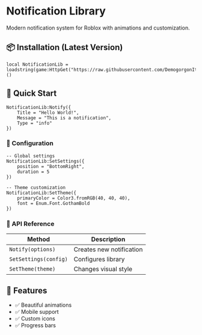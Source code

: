 # Notification Library

Modern notification system for Roblox with animations and customization.

## 📦 Installation (Latest Version)
```
local NotificationLib = loadstring(game:HttpGet("https://raw.githubusercontent.com/DemogorgonItsMe/DemoNotifications/refs/heads/main/V2/source.lua"))()
```

## 🚀 Quick Start
```
NotificationLib:Notify({
    Title = "Hello World!",
    Message = "This is a notification",
    Type = "info"
})
```

### 🔧 Configuration
```
-- Global settings
NotificationLib:SetSettings({
    position = "BottomRight",
    duration = 5
})

-- Theme customization
NotificationLib:SetTheme({
    primaryColor = Color3.fromRGB(40, 40, 40),
    font = Enum.Font.GothamBold
})
```
### 📝 API Reference
| Method | Description |
|--------|-------------|
| `Notify(options)` | Creates new notification |
| `SetSettings(config)` | Configures library |
| `SetTheme(theme)` | Changes visual style |

## 🌟 Features
- ✅ Beautiful animations
- ✅ Mobile support
- ✅ Custom icons
- ✅ Progress bars
